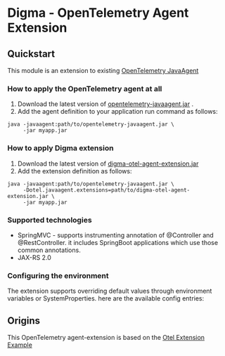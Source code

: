 # Digma - OpenTelemetry Agent Extension

## Quickstart

This module is an extension to
existing [OpenTelemetry JavaAgent](https://github.com/open-telemetry/opentelemetry-java-instrumentation#getting-started)

### How to apply the OpenTelemetry agent at all

1. Download the latest version
   of [opentelemetry-javaagent.jar](https://github.com/open-telemetry/opentelemetry-java-instrumentation/releases/latest/download/opentelemetry-javaagent.jar)
   .
2. Add the agent definition to your application run command as follows:

```
java -javaagent:path/to/opentelemetry-javaagent.jar \
     -jar myapp.jar
```

### How to apply Digma extension

1. Download the latest version
   of [digma-otel-agent-extension.jar](https://github.com/digma-ai/otel-java-instrumentation/releases/latest)
2. Add the extension definition as follows:

```
java -javaagent:path/to/opentelemetry-javaagent.jar \
     -Dotel.javaagent.extensions=path/to/digma-otel-agent-extension.jar \
     -jar myapp.jar
```

### Supported technologies

- SpringMVC - supports instrumenting annotation of @Controller and @RestController.
  it includes SpringBoot applications which use those common annotations.
- JAX-RS 2.0

### Configuring the environment

The extension supports overriding default values through environment variables or SystemProperties.
here are the available config entries:

## Origins

This OpenTelemetry agent-extension is based on
the [Otel Extension Example](https://github.com/open-telemetry/opentelemetry-java-instrumentation/tree/main/examples/extension)
